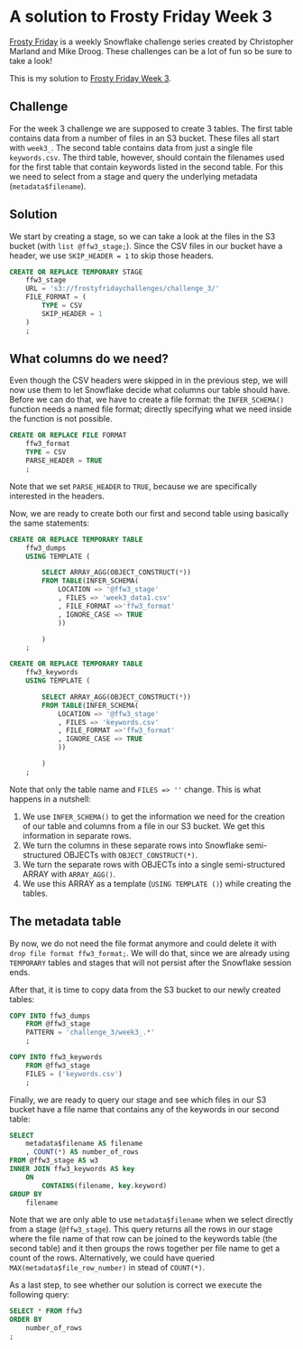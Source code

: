 # A solution to Frosty Friday Week 3

[Frosty Friday][fros] is a weekly Snowflake challenge series
created by Christopher Marland and Mike Droog.
These challenges can be a lot of fun so be sure to take a look!

This is my solution to [Frosty Friday Week 3][ffw3].

## Challenge

For the week 3 challenge we are supposed to create
3 tables.
The first table contains data from a number
of files in an S3 bucket.
These files all start with `week3_`.
The second table contains data from
just a single file `keywords.csv`.
The third table, however,
should contain the filenames
used for the first table
that contain keywords listed in the second table.
For this we need to select from a stage
and query the underlying metadata (`metadata$filename`).

## Solution

We start by creating a stage,
so we can take a look at the files
in the S3 bucket (with `list @ffw3_stage;`).
Since the CSV files in our bucket
have a header,
we use `SKIP_HEADER = 1` to skip those headers.

```sql
CREATE OR REPLACE TEMPORARY STAGE
    ffw3_stage
    URL = 's3://frostyfridaychallenges/challenge_3/'
    FILE_FORMAT = (
        TYPE = CSV
        SKIP_HEADER = 1
    )
    ;
```

## What columns do we need?  

Even though the CSV headers were skipped in
in the previous step, 
we will now use them to let Snowflake decide
what columns our table should have.
Before we can do that,
we have to create a file format:
the `INFER_SCHEMA()` function
needs a named file format;
directly specifying what we need inside
the function is not possible.

```sql
CREATE OR REPLACE FILE FORMAT
    ffw3_format
    TYPE = CSV
    PARSE_HEADER = TRUE
    ;
```

Note that we set `PARSE_HEADER` to `TRUE`,
because we are specifically interested in the headers.

Now, we are ready to create both our first
and second table using basically the same 
statements:

```sql
CREATE OR REPLACE TEMPORARY TABLE
    ffw3_dumps
    USING TEMPLATE (

        SELECT ARRAY_AGG(OBJECT_CONSTRUCT(*))
        FROM TABLE(INFER_SCHEMA(
            LOCATION => '@ffw3_stage'
            , FILES => 'week3_data1.csv'
            , FILE_FORMAT =>'ffw3_format'
            , IGNORE_CASE => TRUE
            ))

        )
    ;

CREATE OR REPLACE TEMPORARY TABLE
    ffw3_keywords
    USING TEMPLATE (

        SELECT ARRAY_AGG(OBJECT_CONSTRUCT(*))
        FROM TABLE(INFER_SCHEMA(
            LOCATION => '@ffw3_stage'
            , FILES => 'keywords.csv'
            , FILE_FORMAT =>'ffw3_format'
            , IGNORE_CASE => TRUE
            ))

        )
    ;
```

Note that only the table name and
`FILES => ''` change.
This is what happens in a nutshell:

1.  We use `INFER_SCHEMA()` to get 
    the information we need for the creation 
    of our table and columns from
    a file in our S3 bucket.
    We get this information in separate rows.
1.  We turn the columns in these separate rows
    into Snowflake semi-structured OBJECTs
    with `OBJECT_CONSTRUCT(*)`.
1.  We turn the separate rows with OBJECTs
    into a single semi-structured ARRAY with `ARRAY_AGG()`.
1.  We use this ARRAY as a template (`USING TEMPLATE ()`)
    while creating the tables.

## The metadata table

By now, we do not need the file format anymore
and could delete it with `drop file format ffw3_format;`.
We will do that, since we are already using `TEMPORARY` 
tables and stages that will not persist
after the Snowflake session ends.

After that, it is time to copy data from
the S3 bucket to our newly created tables:

```sql
COPY INTO ffw3_dumps
    FROM @ffw3_stage
    PATTERN = 'challenge_3/week3_.*'
    ;

COPY INTO ffw3_keywords
    FROM @ffw3_stage
    FILES = ('keywords.csv')
    ;
```

Finally, we are ready to query our stage
and see which files in our S3 bucket
have a file name that contains any of 
the keywords in our second table:

```sql
SELECT
    metadata$filename AS filename
    , COUNT(*) AS number_of_rows
FROM @ffw3_stage AS w3
INNER JOIN ffw3_keywords AS key
    ON
        CONTAINS(filename, key.keyword)
GROUP BY
    filename
```

Note that we are only able to use
`metadata$filename`
when we select directly from a stage (`@ffw3_stage`).
This query returns all the rows in our stage
where the file name of that row can be joined
to the keywords table (the second table)
and it then groups the rows together per file name
to get a count of the rows.
Alternatively, we could have queried `MAX(metadata$file_row_number)`
in stead of `COUNT(*)`.

As a last step, to see whether our solution is correct
we execute the following query:

```sql
SELECT * FROM ffw3
ORDER BY
    number_of_rows
;
```

[fros]: https://frostyfriday.org/
[ffw3]: https://frostyfriday.org/blog/2022/07/15/week-3-basic/
